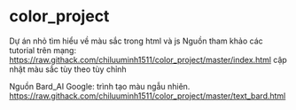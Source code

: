 # color_project
Dự án nhỏ tìm hiểu về màu sắc trong html và js 
Nguồn tham khảo các tutorial trên mạng:
https://raw.githack.com/chiluuminh1511/color_project/master/index.html
cập nhật màu sắc tùy theo tùy chỉnh

Nguồn Bard_AI Google:
trình tạo màu ngẫu nhiên.
https://raw.githack.com/chiluuminh1511/color_project/master/text_bard.html
